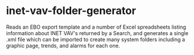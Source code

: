 # inet-vav-folder-generator
Reads an EBO export template and a number of Excel spreadsheets listing information about INET VAV's returned by a Search, and generates a single .xml file which can be imported to create many system folders including a graphic page, trends, and alarms for each one.

